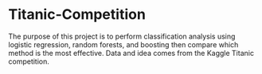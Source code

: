 # Titanic-Competition

The purpose of this project is to perform classification analysis using logistic regression, random forests, and boosting then compare which method is the most effective. Data and idea comes from the Kaggle Titanic competition.
